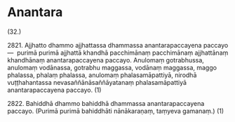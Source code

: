 

# Anantara






(32.)

2821\. Ajjhatto dhammo ajjhattassa dhammassa anantarapaccayena paccayo—  purimā purimā ajjhattā khandhā pacchimānaṃ pacchimānaṃ ajjhattānaṃ khandhānaṃ anantarapaccayena paccayo. Anulomaṃ gotrabhussa, anulomaṃ vodānassa, gotrabhu maggassa, vodānaṃ maggassa, maggo phalassa, phalaṃ phalassa, anulomaṃ phalasamāpattiyā, nirodhā vuṭṭhahantassa nevasaññānāsaññāyatanaṃ phalasamāpattiyā anantarapaccayena paccayo. (1)

2822\. Bahiddhā dhammo bahiddhā dhammassa anantarapaccayena paccayo. (Purimā purimā bahiddhāti nānākaraṇaṃ, taṃyeva gamanaṃ.) (1)




